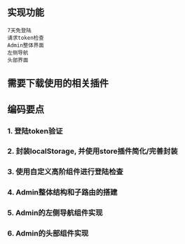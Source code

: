## 实现功能
    7天免登陆
    请求token检查
    Admin整体界面
    左侧导航
    头部界面

## 需要下载使用的相关插件


## 编码要点
### 1. 登陆token验证

### 2. 封装localStorage, 并使用store插件简化/完善封装

### 3. 使用自定义高阶组件进行登陆检查

### 4. Admin整体结构和子路由的搭建

### 5. Admin的左侧导航组件实现

### 6. Admin的头部组件实现


